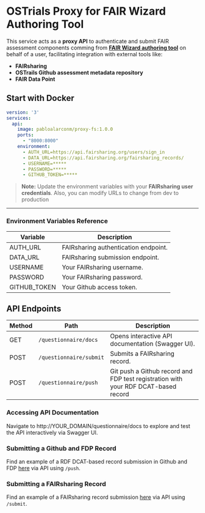 # OSTrials Proxy for FAIR Wizard Authoring Tool

This service acts as a **proxy API** to authenticate and submit FAIR assessment components comming from [**FAIR Wizard authoring tool**](https://ostrails-fair.fair-wizard.com/wizard/) on behalf of a user, facilitating integration with external tools like:

 - **FAIRsharing**
 - **OSTrails Github assessment metadata repository**
 - **FAIR Data Point**

## Start with Docker

```yaml
version: '3'
services:
  api:
    image: pabloalarconm/proxy-fs:1.0.0
    ports:
      - "8000:8000"
    environment:
      - AUTH_URL=https://api.fairsharing.org/users/sign_in
      - DATA_URL=https://api.fairsharing.org/fairsharing_records/
      - USERNAME=*****
      - PASSWORD=*****
      - GITHUB_TOKEN=*****
```
> **Note:** Update the environment variables with your **FAIRsharing user credentials**. Also, you can modify URLs to change from dev to production
---


### Environment Variables Reference
| Variable  | Description                          |
| --------- | ------------------------------------ |
| AUTH\_URL | FAIRsharing authentication endpoint. |
| DATA\_URL | FAIRsharing submission endpoint.     |
| USERNAME  | Your FAIRsharing username.           |
| PASSWORD  | Your FAIRsharing password.           |
| GITHUB_TOKEN  | Your Github access token.        |

## API Endpoints

| Method | Path      | Description                                       |
| ------ | --------- | ------------------------------------------------- |
| GET    | `/questionnaire/docs`   | Opens interactive API documentation (Swagger UI).        |
| POST   | `/questionnaire/submit` | Submits a FAIRsharing record.                            |
| POST   | `/questionnaire/push`   | Git push a Github record and FDP test registration with your RDF DCAT-based record |


### Accessing API Documentation
Navigate to http://YOUR_DOMAIN/questionnaire/docs to explore and test the API interactively via Swagger UI.

### Submitting a Github and FDP Record

Find an example of a RDF DCAT-based record submission in Github and FDP [here](/proxy-fs/test/exploit_test.sh) via API using `/push`.

### Submitting a FAIRsharing Record

Find an example of a FAIRsharing record submission [here](/proxy-fs/test/exploit_test.sh) via API using `/submit`.
